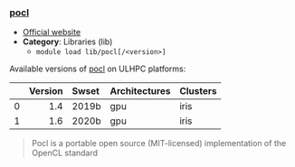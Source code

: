 ### [pocl](http://portablecl.org)

* [Official website](http://portablecl.org)
* __Category__: Libraries (lib)
    -  `module load lib/pocl[/<version>]`

Available versions of [pocl](http://portablecl.org) on ULHPC platforms:

|    |   Version | Swset   | Architectures   | Clusters   |
|---:|----------:|:--------|:----------------|:-----------|
|  0 |       1.4 | 2019b   | gpu             | iris       |
|  1 |       1.6 | 2020b   | gpu             | iris       |

> Pocl is a portable open source (MIT-licensed) implementation of the OpenCL standard
